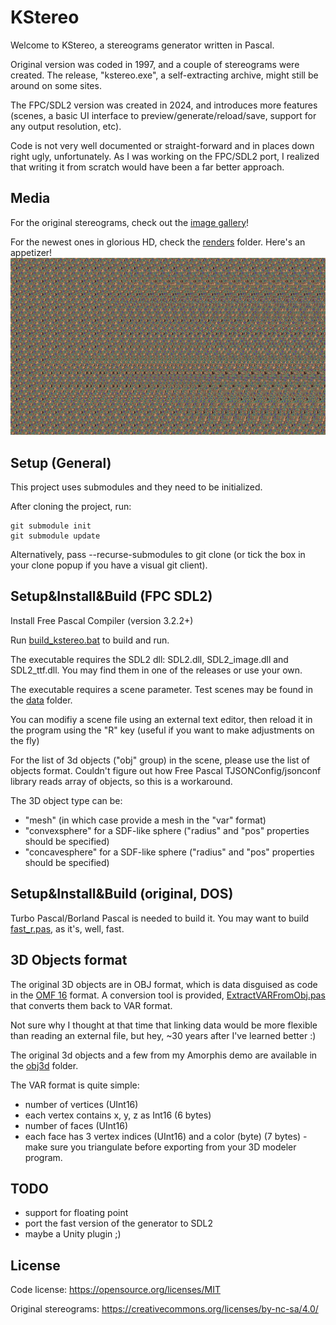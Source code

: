 # KStereo
Welcome to KStereo, a stereograms generator written in Pascal.

Original version was coded in 1997, and a couple of stereograms were created. The release, "kstereo.exe", a self-extracting archive, might still be around on some sites.

The FPC/SDL2 version was created in 2024, and introduces more features (scenes, a basic UI interface to preview/generate/reload/save, support for any output resolution, etc). 

Code is not very well documented or straight-forward and in places down right ugly, unfortunately. As I was working on the FPC/SDL2 port, I realized that writing it from scratch would have been a far better approach.

## Media
For the original stereograms, check out the [image gallery](https://www.pirongames.com/nostalgia-kstereo-a-stereograms-generator/)!

For the newest ones in glorious HD, check the [renders](fpc-sdl2/data/renders/) folder. Here's an appetizer!
![Planetarium Stereogram](.media/planetarium.png "Planetarium stereogram")

## Setup (General)

This project uses submodules and they need to be initialized. 

After cloning the project, run:

```
git submodule init
git submodule update
```

Alternatively, pass --recurse-submodules to git clone (or tick the box in your clone popup if you have a visual git client).

## Setup&Install&Build (FPC SDL2)
Install Free Pascal Compiler (version 3.2.2+)

Run [build_kstereo.bat](fpc-sdl2/build_kstereo.bat) to build and run. 

The executable requires the SDL2 dll: SDL2.dll, SDL2_image.dll and SDL2_ttf.dll. You may find them in one of the releases or use your own.

The executable requires a scene parameter. Test scenes may be found in the [data](fpc-sdl2/data/) folder.

You can modifiy a scene file using an external text editor, then reload it in the program using the "R" key (useful if you want to make adjustments on the fly)

For the list of 3d objects ("obj" group) in the scene, please use the list of objects format. Couldn't figure out how Free Pascal TJSONConfig/jsonconf library reads array of objects, so this is a workaround.

The 3D object type can be:
* "mesh" (in which case provide a mesh in the "var" format)
* "convexsphere" for a SDF-like sphere ("radius" and "pos" properties should be specified)
* "concavesphere" for a SDF-like sphere ("radius" and "pos" properties should be specified)

## Setup&Install&Build (original, DOS)
Turbo Pascal/Borland Pascal is needed to build it. You may want to build [fast_r.pas](original/FAST_R.PAS), as it's, well, fast.

## 3D Objects format
The original 3D objects are in OBJ format, which is data disguised as code in the [OMF 16](https://en.wikipedia.org/wiki/Object_Module_Format_(Intel)) format. A conversion tool is provided, [ExtractVARFromObj.pas](fpc-sdl2/ExtractVARFromOBJ.pas) that converts them back to VAR format.

Not sure why I thought at that time that linking data would be more flexible than reading an external file, but hey, ~30 years after I've learned better :)

The original 3d objects and a few from my Amorphis demo are available in the [obj3d](fpc-sdl2/data/obj3d/) folder. 

The VAR format is quite simple:
* number of vertices (UInt16)
* each vertex contains x, y, z as Int16 (6 bytes)
* number of faces (UInt16)
* each face has 3 vertex indices (UInt16) and a color (byte) (7 bytes) - make sure you triangulate before exporting from your 3D modeler program.

## TODO
* support for floating point
* port the fast version of the generator to SDL2
* maybe a Unity plugin ;)

## License

Code license:
https://opensource.org/licenses/MIT

Original stereograms:
https://creativecommons.org/licenses/by-nc-sa/4.0/
